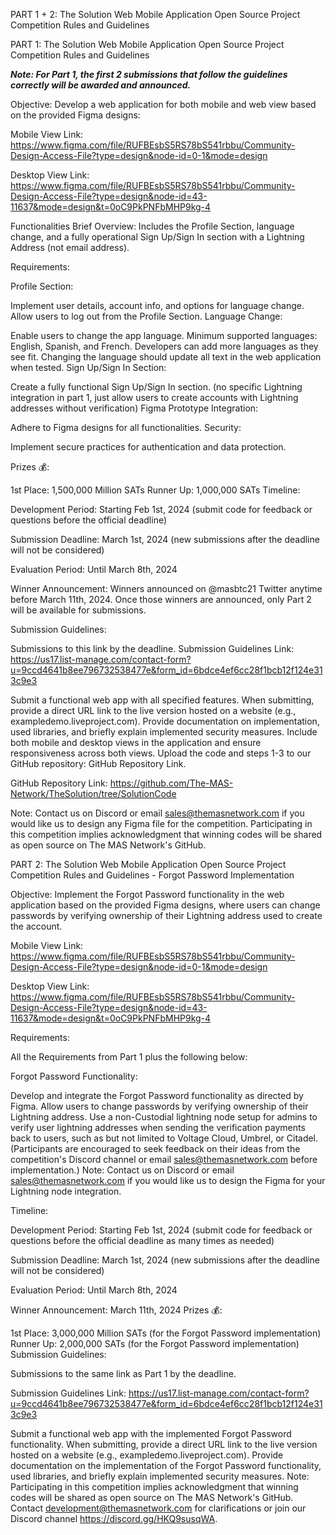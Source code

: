 PART 1 + 2: The Solution Web Mobile Application Open Source Project Competition Rules and Guidelines

PART 1: The Solution Web Mobile Application Open Source Project Competition Rules and Guidelines

***Note: For Part 1, the first 2 submissions that follow the guidelines correctly will be awarded and announced.***

Objective:
Develop a web application for both mobile and web view based on the provided Figma designs:

Mobile View Link: https://www.figma.com/file/RUFBEsbS5RS78bS541rbbu/Community-Design-Access-File?type=design&node-id=0-1&mode=design

Desktop View Link: https://www.figma.com/file/RUFBEsbS5RS78bS541rbbu/Community-Design-Access-File?type=design&node-id=43-11637&mode=design&t=0oC9PkPNFbMHP9kg-4

Functionalities Brief Overview:
Includes the Profile Section, language change, and a fully operational Sign Up/Sign In section with a Lightning Address (not email address).

Requirements:

Profile Section:

Implement user details, account info, and options for language change.
Allow users to log out from the Profile Section.
Language Change:

Enable users to change the app language.
Minimum supported languages: English, Spanish, and French.
Developers can add more languages as they see fit.
Changing the language should update all text in the web application when tested.
Sign Up/Sign In Section:

Create a fully functional Sign Up/Sign In section. (no specific Lightning integration in part 1, just allow users to create accounts with Lightning addresses without verification)
Figma Prototype Integration:

Adhere to Figma designs for all functionalities.
Security:

Implement secure practices for authentication and data protection.

Prizes 💰:

1st Place: 1,500,000 Million SATs
Runner Up: 1,000,000 SATs
Timeline:

Development Period: Starting Feb 1st, 2024 (submit code for feedback or questions before the official deadline)

Submission Deadline: March 1st, 2024 (new submissions after the deadline will not be considered)

Evaluation Period: Until March 8th, 2024

Winner Announcement: Winners announced on @masbtc21 Twitter anytime before March 11th, 2024. Once those winners are announced, only Part 2 will be available for submissions.

Submission Guidelines:

Submissions to this link by the deadline.
Submission Guidelines Link: https://us17.list-manage.com/contact-form?u=9ccd4641b8ee796732538477e&form_id=6bdce4ef6cc28f1bcb12f124e313c9e3

Submit a functional web app with all specified features.
When submitting, provide a direct URL link to the live version hosted on a website (e.g., exampledemo.liveproject.com).
Provide documentation on implementation, used libraries, and briefly explain implemented security measures.
Include both mobile and desktop views in the application and ensure responsiveness across both views.
Upload the code and steps 1-3 to our GitHub repository: GitHub Repository Link.

GitHub Repository Link: https://github.com/The-MAS-Network/TheSolution/tree/SolutionCode

Note: Contact us on Discord or email sales@themasnetwork.com if you would like us to design any Figma file for the competition. Participating in this competition implies acknowledgment that winning codes will be shared as open source on The MAS Network's GitHub.

PART 2: The Solution Web Mobile Application Open Source Project Competition Rules and Guidelines - Forgot Password Implementation

Objective:
Implement the Forgot Password functionality in the web application based on the provided Figma designs, where users can change passwords by verifying ownership of their Lightning address used to create the account.

Mobile View Link: https://www.figma.com/file/RUFBEsbS5RS78bS541rbbu/Community-Design-Access-File?type=design&node-id=0-1&mode=design

Desktop View Link: https://www.figma.com/file/RUFBEsbS5RS78bS541rbbu/Community-Design-Access-File?type=design&node-id=43-11637&mode=design&t=0oC9PkPNFbMHP9kg-4

Requirements:

All the Requirements from Part 1 plus the following below:

Forgot Password Functionality:

Develop and integrate the Forgot Password functionality as directed by Figma.
Allow users to change passwords by verifying ownership of their Lightning address.
Use a non-Custodial lightning node setup for admins to verify user lightning addresses when sending the verification payments back to users, such as but not limited to Voltage Cloud, Umbrel, or Citadel. (Participants are encouraged to seek feedback on their ideas from the competition's Discord channel or email sales@themasnetwork.com before implementation.)
Note: Contact us on Discord or email sales@themasnetwork.com if you would like us to design the Figma for your Lightning node integration.

Timeline:

Development Period: Starting Feb 1st, 2024 (submit code for feedback or questions before the official deadline as many times as needed)

Submission Deadline: March 1st, 2024 (new submissions after the deadline will not be considered)

Evaluation Period: Until March 8th, 2024

Winner Announcement: March 11th, 2024
Prizes 💰:

1st Place: 3,000,000 Million SATs (for the Forgot Password implementation)
Runner Up: 2,000,000 SATs (for the Forgot Password implementation)
Submission Guidelines:

Submissions to the same link  as Part 1 by the deadline.

Submission Guidelines Link: https://us17.list-manage.com/contact-form?u=9ccd4641b8ee796732538477e&form_id=6bdce4ef6cc28f1bcb12f124e313c9e3

Submit a functional web app with the implemented Forgot Password functionality.
When submitting, provide a direct URL link to the live version hosted on a website (e.g., exampledemo.liveproject.com).
Provide documentation on the implementation of the Forgot Password functionality, used libraries, and briefly explain implemented security measures.
Note: Participating in this competition implies acknowledgment that winning codes will be shared as open source on The MAS Network's GitHub. Contact development@themasnetwork.com for clarifications or join our Discord channel https://discord.gg/HKQ9susqWA.
